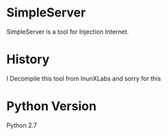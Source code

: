 # SimpleServer
SimpleServer is a tool for Injection Internet.

# History
I Decompile this tool from InunXLabs and sorry for this

# Python Version
Python 2.7
